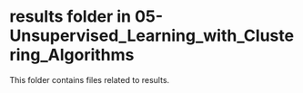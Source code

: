# results folder in 05-Unsupervised_Learning_with_Clustering_Algorithms
This folder contains files related to results.

